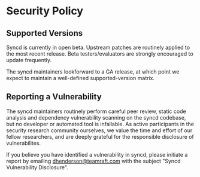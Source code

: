 # Security Policy

## Supported Versions

Syncd is currently in open beta. Upstream patches are routinely applied to the most recent release. Beta testers/evaluators are strongly encouraged to update frequently.

The syncd maintainers lookforward to a GA release, at which point we expect to maintain a well-defined supported-version matrix.

## Reporting a Vulnerability

The syncd maintainers routinely perform careful peer review, static code analysis and dependency vulnerability scanning on the syncd codebase, but no developer or automated tool is infallable. As active participants in the security research community ourselves, we value the time and effort of our fellow researchers, and are deeply grateful for the responsible disclosure of vulnerabilites.

If you believe you have identified a vulnerability in syncd, please initiate a report by emailing [dhenderson@teamraft.com](mailto:dhenderson@teamraft.com?subject=Syncd%20Vulnerability%20Disclosure) with the subject "Syncd Vulnerability Disclosure".
